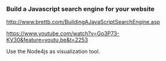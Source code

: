 ### Build a Javascript search engine for your website 

http://www.brettb.com/BuildingAJavaScriptSearchEngine.asp

https://www.youtube.com/watch?v=Go3P73-KV30&feature=youtu.be&t=2253 

Use the Node4js as visualization tool. 


